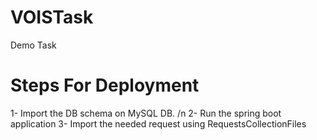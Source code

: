 # VOISTask
Demo Task

# Steps For Deployment
1- Import the DB schema on MySQL DB. /n
2- Run the spring boot application
3- Import the needed request using  RequestsCollectionFiles
